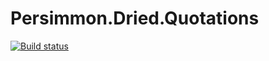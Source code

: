 # Persimmon.Dried.Quotations

[![Build status](https://ci.appveyor.com/api/projects/status/wjcgsh0o0v77xu1c/branch/master?svg=true)](https://ci.appveyor.com/project/pocketberserker/persimmon-dried-quotations/branch/master)

